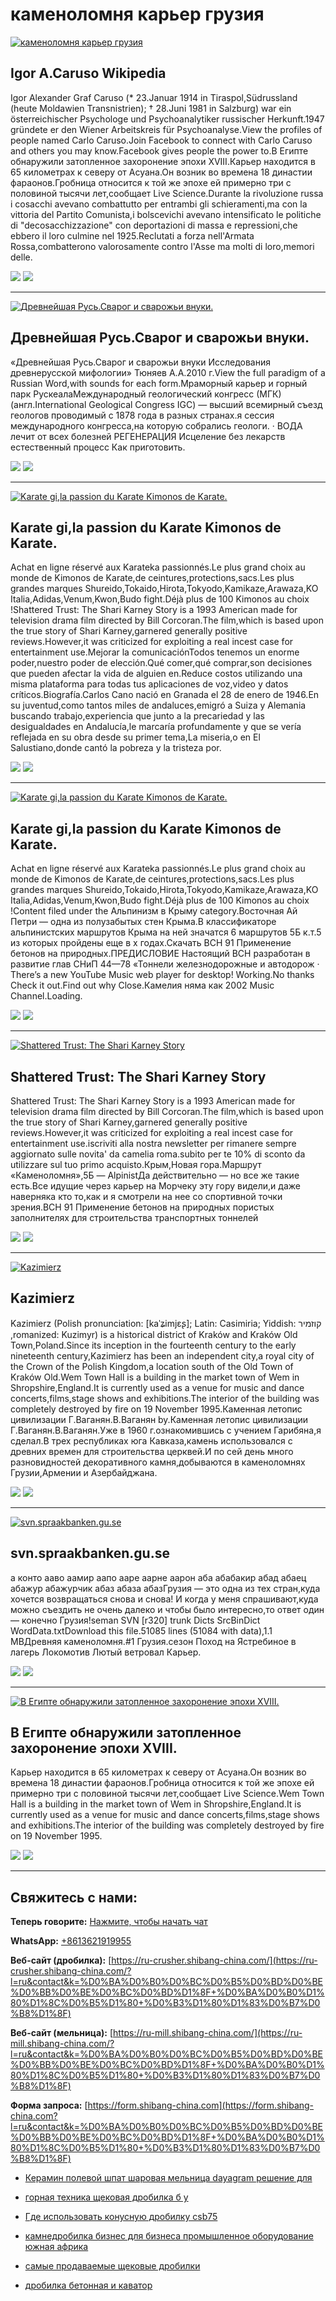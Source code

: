 # каменоломня карьер грузия

<a href="https://swt.shibang-china.com/?l=ru&img&k=%D0%BA%D0%B0%D0%BC%D0%B5%D0%BD%D0%BE%D0%BB%D0%BE%D0%BC%D0%BD%D1%8F+%D0%BA%D0%B0%D1%80%D1%8C%D0%B5%D1%80+%D0%B3%D1%80%D1%83%D0%B7%D0%B8%D1%8F" target="_blank">![каменоломня карьер грузия](http://static.shibang-china.com/all-800x300/1432.jpg)</a>

## Igor A.Caruso Wikipedia
Igor Alexander Graf Caruso (* 23.Januar 1914 in Tiraspol,S&#252;drussland (heute Moldawien Transnistrien); † 28.Juni 1981 in Salzburg) war ein &#246;sterreichischer Psychologe und Psychoanalytiker russischer Herkunft.1947 gr&#252;ndete er den Wiener Arbeitskreis f&#252;r Psychoanalyse.View the profiles of people named Carlo Caruso.Join Facebook to connect with Carlo Caruso and others you may know.Facebook gives people the power to.В Египте обнаружили затопленное захоронение эпохи XVIII.Карьер находится в 65 километрах к северу от Асуана.Он возник во времена 18 династии фараонов.Гробница относится к той же эпохе ей примерно три с половиной тысячи лет,сообщает Live Science.Durante la rivoluzione russa i cosacchi avevano combattutto per entrambi gli schieramenti,ma con la vittoria del Partito Comunista,i bolscevichi avevano intensificato le politiche di &quot;decosacchizzazione&quot; con deportazioni di massa e repressioni,che ebbero il loro culmine nel 1925.Reclutati a forza nell'Armata Rossa,combatterono valorosamente contro l'Asse ma molti di loro,memori delle.


<a href="https://whatsapp.shibangsoft.com/WhatsApp.php" target="_blank" title="WhatsApp">![](http://static.shibang-china.com/icon/whatsapp.png)</a> <a href="https://swt.shibang-china.com/?l=ru&icon&k=%D0%BA%D0%B0%D0%BC%D0%B5%D0%BD%D0%BE%D0%BB%D0%BE%D0%BC%D0%BD%D1%8F+%D0%BA%D0%B0%D1%80%D1%8C%D0%B5%D1%80+%D0%B3%D1%80%D1%83%D0%B7%D0%B8%D1%8F" target="_blank">![](http://static.shibang-china.com/icon/chat-ru.png)</a>

---

<a href="https://swt.shibang-china.com/?l=ru&img&k=%D0%BA%D0%B0%D0%BC%D0%B5%D0%BD%D0%BE%D0%BB%D0%BE%D0%BC%D0%BD%D1%8F+%D0%BA%D0%B0%D1%80%D1%8C%D0%B5%D1%80+%D0%B3%D1%80%D1%83%D0%B7%D0%B8%D1%8F" target="_blank">![Древнейшая Русь.Сварог и сварожьи внуки.](http://static.shibang-china.com/all-800x300/1229.jpg)</a>

## Древнейшая Русь.Сварог и сварожьи внуки.
&#171;Древнейшая Русь.Сварог и сварожьи внуки Исследования древнерусской мифологии&#187; Тюняев А.А.2010 г.View the full paradigm of a Russian Word,with sounds for each form.Мраморный карьер и горный парк РускеалаМеждународный геологический конгресс (МГК) (англ.International Geological Congress IGC) — высший всемирный съезд геологов проводимый с 1878 года в разных странах.я сессия международного конгресса,на которую собрались геологи.&nbsp;&#0183;&#32;ВОДА лечит от всех болезней РЕГЕНЕРАЦИЯ Исцеление без лекарств естественный процесс Как приготовить.


<a href="https://whatsapp.shibangsoft.com/WhatsApp.php" target="_blank" title="WhatsApp">![](http://static.shibang-china.com/icon/whatsapp.png)</a> <a href="https://swt.shibang-china.com/?l=ru&icon&k=%D0%BA%D0%B0%D0%BC%D0%B5%D0%BD%D0%BE%D0%BB%D0%BE%D0%BC%D0%BD%D1%8F+%D0%BA%D0%B0%D1%80%D1%8C%D0%B5%D1%80+%D0%B3%D1%80%D1%83%D0%B7%D0%B8%D1%8F" target="_blank">![](http://static.shibang-china.com/icon/chat-ru.png)</a>

---

<a href="https://swt.shibang-china.com/?l=ru&img&k=%D0%BA%D0%B0%D0%BC%D0%B5%D0%BD%D0%BE%D0%BB%D0%BE%D0%BC%D0%BD%D1%8F+%D0%BA%D0%B0%D1%80%D1%8C%D0%B5%D1%80+%D0%B3%D1%80%D1%83%D0%B7%D0%B8%D1%8F" target="_blank">![Karate gi,la passion du Karate Kimonos de Karate.](http://static.shibang-china.com/all-800x300/781.jpg)</a>

## Karate gi,la passion du Karate Kimonos de Karate.
Achat en ligne r&#233;serv&#233; aux Karateka passionn&#233;s.Le plus grand choix au monde de Kimonos de Karate,de ceintures,protections,sacs.Les plus grandes marques Shureido,Tokaido,Hirota,Tokyodo,Kamikaze,Arawaza,KO Italia,Adidas,Venum,Kwon,Budo fight.D&#233;j&#224; plus de 100 Kimonos au choix !Shattered Trust: The Shari Karney Story is a 1993 American made for television drama film directed by Bill Corcoran.The film,which is based upon the true story of Shari Karney,garnered generally positive reviews.However,it was criticized for exploiting a real incest case for entertainment use.Mejorar la comunicaci&#243;nTodos tenemos un enorme poder,nuestro poder de elecci&#243;n.Qu&#233; comer,qu&#233; comprar,son decisiones que pueden afectar la vida de alguien en.Reduce costos utilizando una misma plataforma para todas tus aplicaciones de voz,video y datos cr&#237;ticos.Biograf&#237;a.Carlos Cano naci&#243; en Granada el 28 de enero de 1946.En su juventud,como tantos miles de andaluces,emigr&#243; a Suiza y Alemania buscando trabajo,experiencia que junto a la precariedad y las desigualdades en Andaluc&#237;a,le marcar&#237;a profundamente y que se ver&#237;a reflejada en su obra desde su primer tema,La miseria,o en El Salustiano,donde cant&#243; la pobreza y la tristeza por.


<a href="https://whatsapp.shibangsoft.com/WhatsApp.php" target="_blank" title="WhatsApp">![](http://static.shibang-china.com/icon/whatsapp.png)</a> <a href="https://swt.shibang-china.com/?l=ru&icon&k=%D0%BA%D0%B0%D0%BC%D0%B5%D0%BD%D0%BE%D0%BB%D0%BE%D0%BC%D0%BD%D1%8F+%D0%BA%D0%B0%D1%80%D1%8C%D0%B5%D1%80+%D0%B3%D1%80%D1%83%D0%B7%D0%B8%D1%8F" target="_blank">![](http://static.shibang-china.com/icon/chat-ru.png)</a>

---

<a href="https://swt.shibang-china.com/?l=ru&img&k=%D0%BA%D0%B0%D0%BC%D0%B5%D0%BD%D0%BE%D0%BB%D0%BE%D0%BC%D0%BD%D1%8F+%D0%BA%D0%B0%D1%80%D1%8C%D0%B5%D1%80+%D0%B3%D1%80%D1%83%D0%B7%D0%B8%D1%8F" target="_blank">![Karate gi,la passion du Karate Kimonos de Karate.](http://static.shibang-china.com/all-800x300/875.jpg)</a>

## Karate gi,la passion du Karate Kimonos de Karate.
Achat en ligne r&#233;serv&#233; aux Karateka passionn&#233;s.Le plus grand choix au monde de Kimonos de Karate,de ceintures,protections,sacs.Les plus grandes marques Shureido,Tokaido,Hirota,Tokyodo,Kamikaze,Arawaza,KO Italia,Adidas,Venum,Kwon,Budo fight.D&#233;j&#224; plus de 100 Kimonos au choix !Content filed under the Альпинизм в Крыму category.Восточная Ай Петри — одна из полузабытых стен Крыма.В классификаторе альпинистских маршрутов Крыма на ней значатся 6 маршрутов 5Б к.т.5 из которых пройдены еще в х годах.Скачать ВСН 91 Применение бетонов на природных.ПРЕДИСЛОВИЕ Настоящий ВСН разработан в развитие глав СНиП 44—78 &#171;Тоннели железнодорожные и автодорож&#173;&nbsp;&#0183;&#32;There’s a new YouTube Music web player for desktop! Working.No thanks Check it out.Find out why Close.Камелия няма как 2002 Music Channel.Loading.


<a href="https://whatsapp.shibangsoft.com/WhatsApp.php" target="_blank" title="WhatsApp">![](http://static.shibang-china.com/icon/whatsapp.png)</a> <a href="https://swt.shibang-china.com/?l=ru&icon&k=%D0%BA%D0%B0%D0%BC%D0%B5%D0%BD%D0%BE%D0%BB%D0%BE%D0%BC%D0%BD%D1%8F+%D0%BA%D0%B0%D1%80%D1%8C%D0%B5%D1%80+%D0%B3%D1%80%D1%83%D0%B7%D0%B8%D1%8F" target="_blank">![](http://static.shibang-china.com/icon/chat-ru.png)</a>

---

<a href="https://swt.shibang-china.com/?l=ru&img&k=%D0%BA%D0%B0%D0%BC%D0%B5%D0%BD%D0%BE%D0%BB%D0%BE%D0%BC%D0%BD%D1%8F+%D0%BA%D0%B0%D1%80%D1%8C%D0%B5%D1%80+%D0%B3%D1%80%D1%83%D0%B7%D0%B8%D1%8F" target="_blank">![Shattered Trust: The Shari Karney Story](http://static.shibang-china.com/all-800x300/34.jpg)</a>

## Shattered Trust: The Shari Karney Story
Shattered Trust: The Shari Karney Story is a 1993 American made for television drama film directed by Bill Corcoran.The film,which is based upon the true story of Shari Karney,garnered generally positive reviews.However,it was criticized for exploiting a real incest case for entertainment use.iscriviti alla nostra newsletter per rimanere sempre aggiornato sulle novita' da camelia roma.subito per te 10% di sconto da utilizzare sul tuo primo acquisto.Крым,Новая гора.Маршрут &#171;Каменоломня&#187;,5Б — AlpinistДа действительно — но все же такие есть.Все идущие через карьер на Морчеку эту гору видели,и даже наверняка кто то,как и я смотрели на нее со спортивной точки зрения.ВСН 91 Применение бетонов на природных пористых заполнителях для строительства транспортных тоннелей


<a href="https://whatsapp.shibangsoft.com/WhatsApp.php" target="_blank" title="WhatsApp">![](http://static.shibang-china.com/icon/whatsapp.png)</a> <a href="https://swt.shibang-china.com/?l=ru&icon&k=%D0%BA%D0%B0%D0%BC%D0%B5%D0%BD%D0%BE%D0%BB%D0%BE%D0%BC%D0%BD%D1%8F+%D0%BA%D0%B0%D1%80%D1%8C%D0%B5%D1%80+%D0%B3%D1%80%D1%83%D0%B7%D0%B8%D1%8F" target="_blank">![](http://static.shibang-china.com/icon/chat-ru.png)</a>

---

<a href="https://swt.shibang-china.com/?l=ru&img&k=%D0%BA%D0%B0%D0%BC%D0%B5%D0%BD%D0%BE%D0%BB%D0%BE%D0%BC%D0%BD%D1%8F+%D0%BA%D0%B0%D1%80%D1%8C%D0%B5%D1%80+%D0%B3%D1%80%D1%83%D0%B7%D0%B8%D1%8F" target="_blank">![Kazimierz](http://static.shibang-china.com/all-800x300/126.jpg)</a>

## Kazimierz
Kazimierz (Polish pronunciation: [kaˈʑimjɛʂ]; Latin: Casimiria; Yiddish: קוזמיר ‎,romanized: Kuzimyr) is a historical district of Krak&#243;w and Krak&#243;w Old Town,Poland.Since its inception in the fourteenth century to the early nineteenth century,Kazimierz has been an independent city,a royal city of the Crown of the Polish Kingdom,a location south of the Old Town of Krak&#243;w Old.Wem Town Hall is a building in the market town of Wem in Shropshire,England.It is currently used as a venue for music and dance concerts,films,stage shows and exhibitions.The interior of the building was completely destroyed by fire on 19 November 1995.Каменная летопис цивилизации Г.Ваганян.В.Ваганян by.Каменная летопис цивилизации Г.Ваганян.В.Ваганян.Уже в 1960 г.ознакомившись с учением Гарибяна,я сделал.В трех республиках юга Кавказа,камень использовался с древних времен для строительства церквей.И по сей день много разновидностей декоративного камня,добываются в каменоломнях Грузии,Армении и Азербайджана.


<a href="https://whatsapp.shibangsoft.com/WhatsApp.php" target="_blank" title="WhatsApp">![](http://static.shibang-china.com/icon/whatsapp.png)</a> <a href="https://swt.shibang-china.com/?l=ru&icon&k=%D0%BA%D0%B0%D0%BC%D0%B5%D0%BD%D0%BE%D0%BB%D0%BE%D0%BC%D0%BD%D1%8F+%D0%BA%D0%B0%D1%80%D1%8C%D0%B5%D1%80+%D0%B3%D1%80%D1%83%D0%B7%D0%B8%D1%8F" target="_blank">![](http://static.shibang-china.com/icon/chat-ru.png)</a>

---

<a href="https://swt.shibang-china.com/?l=ru&img&k=%D0%BA%D0%B0%D0%BC%D0%B5%D0%BD%D0%BE%D0%BB%D0%BE%D0%BC%D0%BD%D1%8F+%D0%BA%D0%B0%D1%80%D1%8C%D0%B5%D1%80+%D0%B3%D1%80%D1%83%D0%B7%D0%B8%D1%8F" target="_blank">![svn.spraakbanken.gu.se](http://static.shibang-china.com/all-800x300/895.jpg)</a>

## svn.spraakbanken.gu.se
а конто ааво аамир аапо ааре аарне аарон аба абабакир абад абаец абажур абажурчик абаз абаза абазГрузия — это одна из тех стран,куда хочется возвращаться снова и снова! И когда у меня спрашивают,куда можно съездить не очень далеко и чтобы было интересно,то ответ один — конечно Грузия!seman SVN [r320] trunk Dicts SrcBinDict WordData.txtDownload this file.51085 lines (51084 with data),1.1 MBДревняя каменоломня.#1 Грузия.сезон Поход на Ястребиное в лагерь Локомотив Лютый ветровал Карьер.


<a href="https://whatsapp.shibangsoft.com/WhatsApp.php" target="_blank" title="WhatsApp">![](http://static.shibang-china.com/icon/whatsapp.png)</a> <a href="https://swt.shibang-china.com/?l=ru&icon&k=%D0%BA%D0%B0%D0%BC%D0%B5%D0%BD%D0%BE%D0%BB%D0%BE%D0%BC%D0%BD%D1%8F+%D0%BA%D0%B0%D1%80%D1%8C%D0%B5%D1%80+%D0%B3%D1%80%D1%83%D0%B7%D0%B8%D1%8F" target="_blank">![](http://static.shibang-china.com/icon/chat-ru.png)</a>

---

<a href="https://swt.shibang-china.com/?l=ru&img&k=%D0%BA%D0%B0%D0%BC%D0%B5%D0%BD%D0%BE%D0%BB%D0%BE%D0%BC%D0%BD%D1%8F+%D0%BA%D0%B0%D1%80%D1%8C%D0%B5%D1%80+%D0%B3%D1%80%D1%83%D0%B7%D0%B8%D1%8F" target="_blank">![В Египте обнаружили затопленное захоронение эпохи XVIII.](http://static.shibang-china.com/all-800x300/51.jpg)</a>

## В Египте обнаружили затопленное захоронение эпохи XVIII.
Карьер находится в 65 километрах к северу от Асуана.Он возник во времена 18 династии фараонов.Гробница относится к той же эпохе ей примерно три с половиной тысячи лет,сообщает Live Science.Wem Town Hall is a building in the market town of Wem in Shropshire,England.It is currently used as a venue for music and dance concerts,films,stage shows and exhibitions.The interior of the building was completely destroyed by fire on 19 November 1995.

<a href="https://whatsapp.shibangsoft.com/WhatsApp.php" target="_blank" title="WhatsApp">![](http://static.shibang-china.com/icon/whatsapp.png)</a> <a href="https://swt.shibang-china.com/?l=ru&icon&k=%D0%BA%D0%B0%D0%BC%D0%B5%D0%BD%D0%BE%D0%BB%D0%BE%D0%BC%D0%BD%D1%8F+%D0%BA%D0%B0%D1%80%D1%8C%D0%B5%D1%80+%D0%B3%D1%80%D1%83%D0%B7%D0%B8%D1%8F" target="_blank">![](http://static.shibang-china.com/icon/chat-ru.png)</a>

---
## Свяжитесь с нами:

**Теперь говорите:** [Нажмите, чтобы начать чат](https://swt.shibang-china.com?l=ru&contact&k=%D0%BA%D0%B0%D0%BC%D0%B5%D0%BD%D0%BE%D0%BB%D0%BE%D0%BC%D0%BD%D1%8F+%D0%BA%D0%B0%D1%80%D1%8C%D0%B5%D1%80+%D0%B3%D1%80%D1%83%D0%B7%D0%B8%D1%8F)

**WhatsApp:**  [+8613621919955](https://whatsapp.shibangsoft.com/WhatsApp.php)

**Веб-сайт (дробилка):** [https://ru-crusher.shibang-china.com/](https://ru-crusher.shibang-china.com/?l=ru&contact&k=%D0%BA%D0%B0%D0%BC%D0%B5%D0%BD%D0%BE%D0%BB%D0%BE%D0%BC%D0%BD%D1%8F+%D0%BA%D0%B0%D1%80%D1%8C%D0%B5%D1%80+%D0%B3%D1%80%D1%83%D0%B7%D0%B8%D1%8F)

**Веб-сайт (мельница):** [https://ru-mill.shibang-china.com/](https://ru-mill.shibang-china.com/?l=ru&contact&k=%D0%BA%D0%B0%D0%BC%D0%B5%D0%BD%D0%BE%D0%BB%D0%BE%D0%BC%D0%BD%D1%8F+%D0%BA%D0%B0%D1%80%D1%8C%D0%B5%D1%80+%D0%B3%D1%80%D1%83%D0%B7%D0%B8%D1%8F)

**Форма запроса:** [https://form.shibang-china.com](https://form.shibang-china.com?l=ru&contact&k=%D0%BA%D0%B0%D0%BC%D0%B5%D0%BD%D0%BE%D0%BB%D0%BE%D0%BC%D0%BD%D1%8F+%D0%BA%D0%B0%D1%80%D1%8C%D0%B5%D1%80+%D0%B3%D1%80%D1%83%D0%B7%D0%B8%D1%8F)

* [Керамин полевой шпат шаровая мельница dayagram решение для](../134/%D0%9A%D0%B5%D1%80%D0%B0%D0%BC%D0%B8%D0%BD%20%D0%BF%D0%BE%D0%BB%D0%B5%D0%B2%D0%BE%D0%B9%20%D1%88%D0%BF%D0%B0%D1%82%20%D1%88%D0%B0%D1%80%D0%BE%D0%B2%D0%B0%D1%8F%20%D0%BC%D0%B5%D0%BB%D1%8C%D0%BD%D0%B8%D1%86%D0%B0%20dayagram%20%D1%80%D0%B5%D1%88%D0%B5%D0%BD%D0%B8%D0%B5%20%D0%B4%D0%BB%D1%8F.md)

* [горная техника щековая дробилка б  у](../132/%D0%B3%D0%BE%D1%80%D0%BD%D0%B0%D1%8F%20%D1%82%D0%B5%D1%85%D0%BD%D0%B8%D0%BA%D0%B0%20%D1%89%D0%B5%D0%BA%D0%BE%D0%B2%D0%B0%D1%8F%20%D0%B4%D1%80%D0%BE%D0%B1%D0%B8%D0%BB%D0%BA%D0%B0%20%D0%B1%20%20%D1%83.md)

* [Где использовать конусную дробилку csb75](../134/%D0%93%D0%B4%D0%B5%20%D0%B8%D1%81%D0%BF%D0%BE%D0%BB%D1%8C%D0%B7%D0%BE%D0%B2%D0%B0%D1%82%D1%8C%20%D0%BA%D0%BE%D0%BD%D1%83%D1%81%D0%BD%D1%83%D1%8E%20%D0%B4%D1%80%D0%BE%D0%B1%D0%B8%D0%BB%D0%BA%D1%83%20csb75.md)

* [камнедробилка бизнес для бизнеса промышленное оборудование южная африка](../133/%D0%BA%D0%B0%D0%BC%D0%BD%D0%B5%D0%B4%D1%80%D0%BE%D0%B1%D0%B8%D0%BB%D0%BA%D0%B0%20%D0%B1%D0%B8%D0%B7%D0%BD%D0%B5%D1%81%20%D0%B4%D0%BB%D1%8F%20%D0%B1%D0%B8%D0%B7%D0%BD%D0%B5%D1%81%D0%B0%20%D0%BF%D1%80%D0%BE%D0%BC%D1%8B%D1%88%D0%BB%D0%B5%D0%BD%D0%BD%D0%BE%D0%B5%20%D0%BE%D0%B1%D0%BE%D1%80%D1%83%D0%B4%D0%BE%D0%B2%D0%B0%D0%BD%D0%B8%D0%B5%20%D1%8E%D0%B6%D0%BD%D0%B0%D1%8F%20%D0%B0%D1%84%D1%80%D0%B8%D0%BA%D0%B0.md)

* [самые продаваемые щековые дробилки](../132/%D1%81%D0%B0%D0%BC%D1%8B%D0%B5%20%D0%BF%D1%80%D0%BE%D0%B4%D0%B0%D0%B2%D0%B0%D0%B5%D0%BC%D1%8B%D0%B5%20%D1%89%D0%B5%D0%BA%D0%BE%D0%B2%D1%8B%D0%B5%20%D0%B4%D1%80%D0%BE%D0%B1%D0%B8%D0%BB%D0%BA%D0%B8.md)

* [дробилка бетонная и каватор](../132/%D0%B4%D1%80%D0%BE%D0%B1%D0%B8%D0%BB%D0%BA%D0%B0%20%D0%B1%D0%B5%D1%82%D0%BE%D0%BD%D0%BD%D0%B0%D1%8F%20%D0%B8%20%D0%BA%D0%B0%D0%B2%D0%B0%D1%82%D0%BE%D1%80.md)